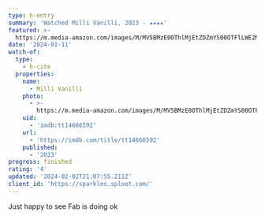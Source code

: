 ```yaml
---
type: h-entry
summary: 'Watched Milli Vanilli, 2023 - ★★★★'
featured: >-
  https://m.media-amazon.com/images/M/MV5BMzE0OThlMjEtZDZmYS00OTFlLWE2MjYtMzVhMmRlYWU4OGUyXkEyXkFqcGdeQXVyMzQ2ODMwMzk@._V1_SX300.jpg
date: '2024-01-11'
watch-of:
  type:
    - h-cite
  properties:
    name:
      - Milli Vanilli
    photo:
      - >-
        https://m.media-amazon.com/images/M/MV5BMzE0OThlMjEtZDZmYS00OTFlLWE2MjYtMzVhMmRlYWU4OGUyXkEyXkFqcGdeQXVyMzQ2ODMwMzk@._V1_SX300.jpg
    uid:
      - 'imdb:tt14666592'
    url:
      - 'https://imdb.com/title/tt14666592'
    published:
      - '2023'
progress: finished
rating: '4'
updated: '2024-02-02T21:07:55.211Z'
client_id: 'https://sparkles.sploot.com/'
---
```

Just happy to see Fab is doing ok
